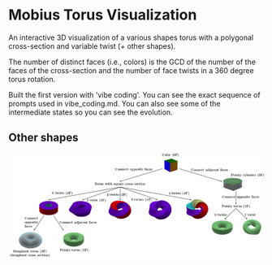 # Mobius Torus Visualization

An interactive 3D visualization of a various shapes torus with a polygonal cross-section and variable twist (+ other shapes).

The number of distinct faces (i.e., colors) is the GCD of the number of the faces of the cross-section and the number of face twists in a 360 degree torus rotation.

Built the first version with 'vibe coding'. You can see the exact sequence of prompts used in vibe_coding.md. You can also see some of the intermediate states so you can see the evolution.

## Other shapes

![Cube Diagram](misc/cube_diagram.png)
